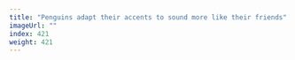 ```yaml
---
title: "Penguins adapt their accents to sound more like their friends"
imageUrl: ""
index: 421
weight: 421
---
```

